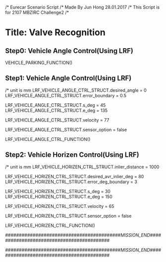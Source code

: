 /* Eurecar Scenario Script 
/* Made By Jun Hong 28.01.2017
/* This Script is for 2107 MBZIRC Challenge2
/*

# Title: Valve Recognition

## Step0: Vehicle Angle Control(Using LRF)

VEHICLE_PARKING_FUNCTION()

## Step1: Vehicle Angle Control(Using LRF)
/* unit is mm
LRF_VEHICLE_ANGLE_CTRL_STRUCT.desired_angle = 0
LRF_VEHICLE_ANGLE_CTRL_STRUCT.error_boundary = 0.5

LRF_VEHICLE_ANGLE_CTRL_STRUCT.s_deg = 45
LRF_VEHICLE_ANGLE_CTRL_STRUCT.e_deg = 135

LRF_VEHICLE_ANGLE_CTRL_STRUCT.velocity = 77

LRF_VEHICLE_ANGLE_CTRL_STRUCT.sensor_option = false

LRF_VEHICLE_ANGLE_CTRL_FUNCTION()

## Step2: Vehicle Horizen Control(Using LRF)
/* unit is mm
LRF_VEHICLE_HORIZEN_CTRL_STRUCT.inlier_distance = 1000

LRF_VEHICLE_HORIZEN_CTRL_STRUCT.desired_avr_inlier_deg = 80
LRF_VEHICLE_HORIZEN_CTRL_STRUCT.error_deg_boundary = 3

LRF_VEHICLE_HORIZEN_CTRL_STRUCT.s_deg = 30
LRF_VEHICLE_HORIZEN_CTRL_STRUCT.e_deg = 150


LRF_VEHICLE_HORIZEN_CTRL_STRUCT.velocity = 65

LRF_VEHICLE_HORIZEN_CTRL_STRUCT.sensor_option = false

LRF_VEHICLE_HORIZEN_CTRL_FUNCTION()


##########################################_MISSION_END_##########################################

##########################################_MISSION_END_##########################################
